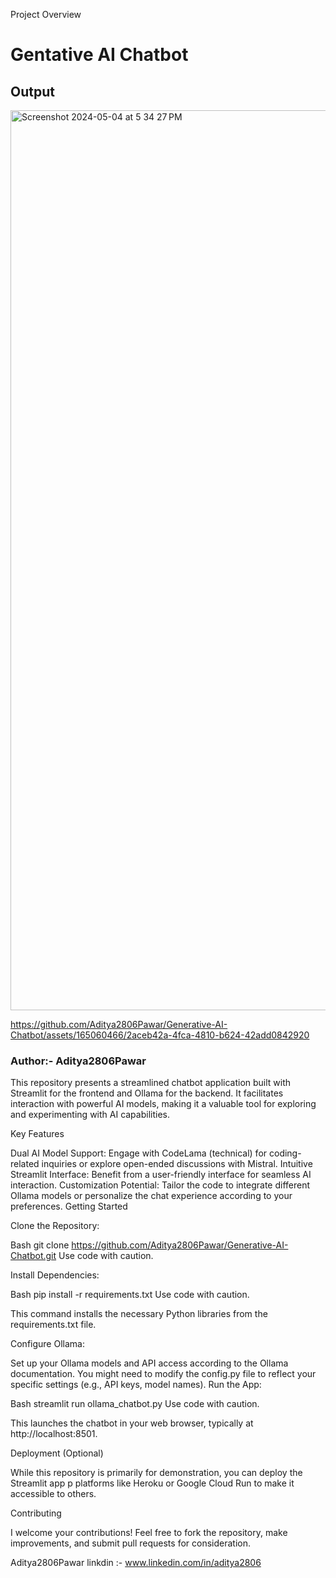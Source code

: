 Project Overview

# Gentative AI Chatbot

## Output 

<img width="1440" alt="Screenshot 2024-05-04 at 5 34 27 PM" src="https://github.com/Aditya2806Pawar/Generative-AI-Chatbot/assets/165060466/fe4598e6-804c-43ac-8e79-f9ddac0e6ca6">

https://github.com/Aditya2806Pawar/Generative-AI-Chatbot/assets/165060466/2aceb42a-4fca-4810-b624-42add0842920


### Author:- Aditya2806Pawar

 This repository presents a streamlined chatbot application built with Streamlit for the frontend and Ollama for the backend. It facilitates interaction with powerful AI models, making it a valuable tool for exploring and experimenting with AI capabilities.

 Key Features

Dual AI Model Support: Engage with CodeLama (technical) for coding-related inquiries or explore open-ended discussions with Mistral.
Intuitive Streamlit Interface: Benefit from a user-friendly interface for seamless AI interaction.
Customization Potential: Tailor the code to integrate different Ollama models or personalize the chat experience according to your preferences.
 Getting Started

 Clone the Repository:

Bash
git clone https://github.com/Aditya2806Pawar/Generative-AI-Chatbot.git
Use code with caution.

 Install Dependencies:

Bash
pip install -r requirements.txt
Use code with caution.

 This command installs the necessary Python libraries from the requirements.txt file.

 Configure Ollama:

Set up your Ollama models and API access according to the Ollama documentation. You might need to modify the config.py file to reflect your specific settings (e.g., API keys, model names).
 Run the App:

Bash
streamlit run ollama_chatbot.py
Use code with caution.

 This launches the chatbot in your web browser, typically at http://localhost:8501.

 Deployment (Optional)

 While this repository is primarily for demonstration, you can deploy the Streamlit app p platforms like Heroku or Google Cloud Run to make it accessible to others.

 Contributing

 I welcome your contributions! Feel free to fork the repository, make improvements, and submit pull requests for consideration.
 
 Aditya2806Pawar
 linkdin :- www.linkedin.com/in/aditya2806

